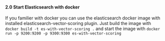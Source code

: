 #### 2.0 Start Elasticsearch with docker
If you familier with docker you can use the elasticsearch docker image with installed elasticsearch-vector-scoring plugin.
Just build the image with 
```docker build -t es-with-vector-scoring .```
and start the image with ```docker run -p 9200:9200 -p 9300:9300 es-with-vector-scoring```
